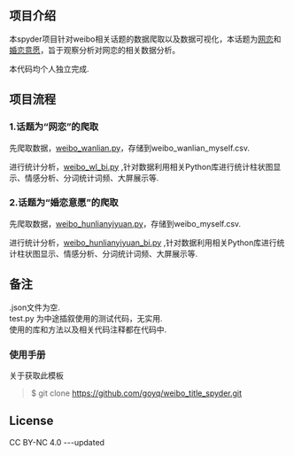 ## 项目介绍
本spyder项目针对weibo相关话题的数据爬取以及数据可视化，本话题为[网恋](https://s.weibo.com/weibo?q=%E7%BD%91%E6%81%8B)和[婚恋意愿](https://s.weibo.com/weibo?q=%E5%A9%9A%E6%81%8B%E6%84%8F%E6%84%BF)，旨于观察分析对网恋的相关数据分析。<br />

本代码均个人独立完成.

## 项目流程
### 1.话题为“网恋”的爬取
先爬取数据，[weibo_wanlian.py](https://github.com/goyq/weibo_title_spyder/blob/main/weibo_wanlian.py)，存储到weibo_wanlian_myself.csv.<br />

进行统计分析，[weibo_wl_bi.py](https://github.com/goyq/weibo_title_spyder/blob/main/weibo_bi.py) ,针对数据利用相关Python库进行统计柱状图显示、情感分析、分词统计词频、大屏展示等.

### 2.话题为“婚恋意愿”的爬取
先爬取数据，[weibo_hunlianyiyuan.py](https://github.com/goyq/weibo_title_spyder/blob/main/weibo_hunlianyiyuan.py)，存储到weibo_myself.csv.<br />

进行统计分析，[weibo_hunlianyiyuan_bi.py](https://github.com/goyq/weibo_title_spyder/blob/main/weibo_hunlianyiyuan_bi.py) ,针对数据利用相关Python库进行统计柱状图显示、情感分析、分词统计词频、大屏展示等.


## 备注
.json文件为空.<br />
test.py 为中途插叙使用的测试代码，无实用.<br />
使用的库和方法以及相关代码注释都在代码中.

### 使用手册

关于获取此模板

> $ git clone https://github.com/goyq/weibo_title_spyder.git


## License
CC BY-NC 4.0 ---updated
